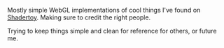 Mostly simple WebGL implementations of cool things I've found on [Shadertoy](https://www.shadertoy.com/). Making sure to credit the right people.

Trying to keep things simple and clean for reference for others, or future me.
